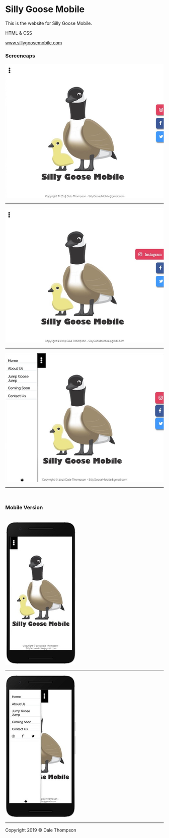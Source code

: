 <h1>Silly Goose Mobile</h1>

<p>This is the website for Silly Goose Mobile.</p>
<p>HTML & CSS<p>

<a href="http://www.sillygoosemobile.com">www.sillygoosemobile.com</a>

<h3>Screencaps</h3>

<img src="img/screenshots/sc-1.jpg">
<hr>
<img src="img/screenshots/sc-2.jpg">
<hr>
<img src="img/screenshots/sc-3.jpg">
<hr>
<br />
<h3>Mobile Version</h3>
<br />
<img src="img/screenshots/mobile.jpg">
<hr>
<img src="img/screenshots/mobile-2.jpg">
<hr>

Copyright 2019 © Dale Thompson
